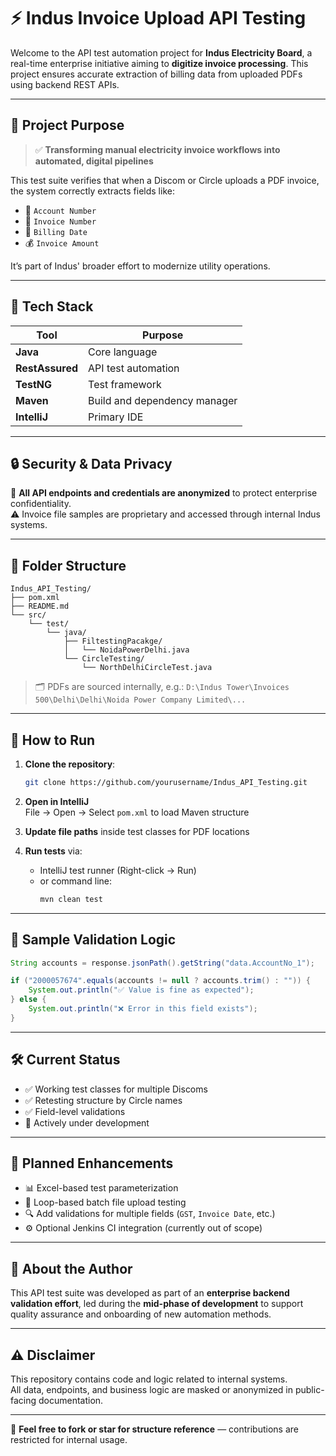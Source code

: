 # ⚡ Indus Invoice Upload API Testing

Welcome to the API test automation project for **Indus Electricity Board**, a real-time enterprise initiative aiming to **digitize invoice processing**. This project ensures accurate extraction of billing data from uploaded PDFs using backend REST APIs.

---

## 🎯 Project Purpose

> ✅ **Transforming manual electricity invoice workflows into automated, digital pipelines**

This test suite verifies that when a Discom or Circle uploads a PDF invoice, the system correctly extracts fields like:

- 🔢 `Account Number`
- 📄 `Invoice Number`
- 📆 `Billing Date`
- 💰 `Invoice Amount`

It’s part of Indus' broader effort to modernize utility operations.

---

## 🧰 Tech Stack

| Tool         | Purpose                     |
|--------------|-----------------------------|
| **Java**     | Core language               |
| **RestAssured** | API test automation     |
| **TestNG**   | Test framework              |
| **Maven**    | Build and dependency manager|
| **IntelliJ** | Primary IDE                 |

---

## 🔒 Security & Data Privacy

🚫 **All API endpoints and credentials are anonymized** to protect enterprise confidentiality.  
⚠️ Invoice file samples are proprietary and accessed through internal Indus systems.

---

## 📂 Folder Structure

```
Indus_API_Testing/
├── pom.xml
├── README.md
└── src/
    └── test/
        └── java/
            ├── FiltestingPacakge/
            │   └── NoidaPowerDelhi.java
            └── CircleTesting/
                └── NorthDelhiCircleTest.java
```

> 🗂️ PDFs are sourced internally, e.g.:
> `D:\Indus Tower\Invoices 500\Delhi\Delhi\Noida Power Company Limited\...`

---

## 🚀 How to Run

1. **Clone the repository**:
   ```bash
   git clone https://github.com/yourusername/Indus_API_Testing.git
   ```

2. **Open in IntelliJ**  
   File → Open → Select `pom.xml` to load Maven structure

3. **Update file paths** inside test classes for PDF locations

4. **Run tests** via:
   - IntelliJ test runner (Right-click → Run)
   - or command line:
     ```bash
     mvn clean test
     ```

---

## 🧪 Sample Validation Logic

```java
String accounts = response.jsonPath().getString("data.AccountNo_1");

if ("2000057674".equals(accounts != null ? accounts.trim() : "")) {
    System.out.println("✅ Value is fine as expected");
} else {
    System.out.println("❌ Error in this field exists");
}
```

---

## 🛠 Current Status

- ✅ Working test classes for multiple Discoms
- ✅ Retesting structure by Circle names
- ✅ Field-level validations
- 🔧 Actively under development

---

## 🔮 Planned Enhancements

- 📊 Excel-based test parameterization
- 🔁 Loop-based batch file upload testing
- 🔍 Add validations for multiple fields (`GST`, `Invoice Date`, etc.)
- ⚙️ Optional Jenkins CI integration (currently out of scope)

---

## 🙋 About the Author

This API test suite was developed as part of an **enterprise backend validation effort**, led during the **mid-phase of development** to support quality assurance and onboarding of new automation methods.

---

## ⚠️ Disclaimer

This repository contains code and logic related to internal systems.  
All data, endpoints, and business logic are masked or anonymized in public-facing documentation.

---

📢 **Feel free to fork or star for structure reference** — contributions are restricted for internal usage.
